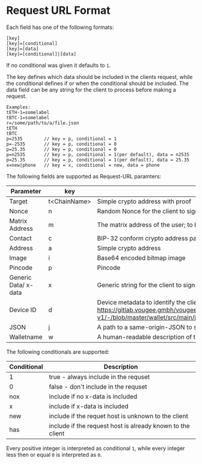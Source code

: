 # Request URL Format

Each field has one of the following formats:

``` plain
[key]
[key]=[conditional]
[key]=[data]
[key]=[conditional]|[data]
```

If no conditional was given it defaults to `1`.

The key defines which data should be included in the clients request,
while the conditional defines if or when the conditional should be included.
The data field can be any string for the client to process before making a
request.

```plain
Examples:
tETH-1=somelabel
tBTC-1=somelabel
r=/some/path/to/a/file.json
tETH
tBTC
p=2535        // key = p, conditional = 1
p=-2535       // key = p, conditional = 0
p=25.35       // key = p, conditional = 0
p=n2535       // key = p, conditional = 1(per default), data = n2535
p=25.35       // key = p, conditional = 1(per default), data = 25.35
x=new|phone   // key = x, conditional = new, data = phone
```

The following fields are supported as Request-URL paramters:

| Parameter | key | Description |
| --- | --- | --- |
| Target | t\<ChainName\> | Simple crypto address with proof |
| Nonce | n | Random Nonce for the client to sign |
| Matrix Address | m | The matrix address of the user; to be used for chatting or automated chat-messages |
| Contact | c | BIP-32 conform crypto address path |
| Address | a | Simple crypto address |
| Image | i | Base64 encoded bitmap image |
| Pincode | p | Pincode |
| Generic Data/ x-data | x | Generic string for the client to sign |
| Device ID | d | Device metadata to identify the client as implemented in <https://gitlab.vougee.gmbh/vougee/wallets/wallet-v1/-/blob/master/wallet/src/main/java/com/vougee/wallet/tools/GenericTools.java#L166> |
| JSON | j | A path to a same-origin-JSON to support additional features |
| Walletname | w | A human-readable description of the wallet, e.g. "iPhone 13 Pro from Felix" |

The following conditionals are supported:

| Conditional | Description |
| --- | --- |
| 1 | true - always include in the requset |
| 0 | false - don't include in the requset |
| nox | include if no x-data is included |
| x | include if x-data is included |
| new | include if the requet host is unknown to the client |
| has | include if the request host is already known to the client |

Every positive integer is interpreted as conditional `1`,
while every integer less then or equal `0` is interpreted as `0`.
